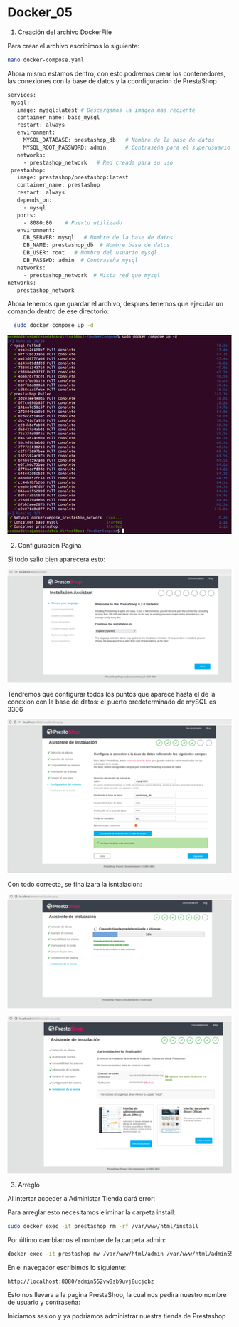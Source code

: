 # Docker_05

1. Creación del archivo DockerFile

  Para crear el archivo escribimos lo siguiente:
  ```bash
  nano docker-compose.yaml
  ```
  Ahora mismo estamos dentro, con esto podremos crear los contenedores, las conexiones con la base de datos y la cconfiguracion de PrestaShop

  ```bash
services:
   mysql:
     image: mysql:latest # Descargamos la imagen mas reciente
     container_name: base_mysql
     restart: always
     environment:
       MYSQL_DATABASE: prestashop_db   # Nombre de la base de datos
       MYSQL_ROOT_PASSWORD: admin      # Contraseña para el superusuario
     networks:
       - prestashop_network   # Red creada para su uso       
   prestashop:
     image: prestashop/prestashop:latest 
     container_name: prestashop
     restart: always
     depends_on:
       - mysql 
     ports:
       - 8080:80    # Puerto utilizado 
     environment:
       DB_SERVER: mysql   # Nombre de la base de datos
       DB_NAME: prestashop_db  # Nombre base de datos
       DB_USER: root   # Nombre del usuario mysql
       DB_PASSWD: admin  # Contraseña mysql
     networks:
       - prestashop_network  # Mista red que mysql
networks:
     prestashop_network
  ``` 
  Ahora tenemos que guardar el archivo, despues tenemos que ejecutar un comando dentro de ese directorio:
  ```bash
    sudo docker compose up -d
 ``` 
![Comando](comando_shop.png)

2. Configuracion Pagina
   
Si todo salio bien aparecera esto:

![Pagina](pagina_shop.png)

Tendremos que configurar todos los puntos que aparece hasta el de la conexion con la base de datos: el puerto predeterminado de mySQL es 3306

![BaseDatos](base_datos_shop.png)

Con todo correcto, se finalizara la isntalacion:

![Instalacion](instalacion_shop.png)

![FinInstalacion](fin_instalacion.png)

3. Arreglo

Al intertar acceder a Administar Tienda dará error:

Para arreglar esto necesitamos eliminar la carpeta install:
```bash
sudo docker exec -it prestashop rm -rf /var/www/html/install
```
Por último cambiamos el nombre de la carpeta admin:
```bash
docker exec -it prestashop mv /var/www/html/admin /var/www/html/admin552vw8sb9uvj8ucjobz
```
En el navegador escribimos lo siguiente:
```bash
http://localhost:8080/admin552vw8sb9uvj8ucjobz
```
Esto nos llevara a la pagina PrestaShop, la cual nos pedira nuestro nombre de usuario y contraseña:

Iniciamos sesion y ya podriamos administrar nuestra tienda de Prestashop
